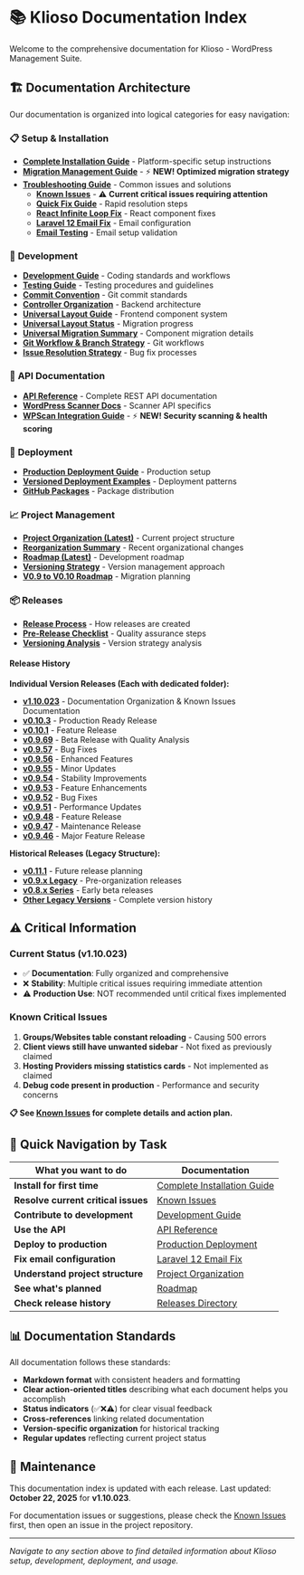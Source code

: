 # 📚 Klioso Documentation Index

Welcome to the comprehensive documentation for Klioso - WordPress Management Suite.

## 🏗️ **Documentation Architecture**

Our documentation is organized into logical categories for easy navigation:

### 📋 **Setup & Installation**
- **[Complete Installation Guide](setup/COMPLETE_INSTALLATION_GUIDE.md)** - Platform-specific setup instructions
- **[Migration Management Guide](MIGRATION_MANAGEMENT_GUIDE.md)** - ⚡ **NEW! Optimized migration strategy**
- **[Troubleshooting Guide](troubleshooting/)** - Common issues and solutions
  - **[Known Issues](troubleshooting/KNOWN_ISSUES.md)** - ⚠️ **Current critical issues requiring attention**
  - **[Quick Fix Guide](troubleshooting/QUICK_FIX_GUIDE.md)** - Rapid resolution steps
  - **[React Infinite Loop Fix](troubleshooting/REACT_INFINITE_LOOP_FIX.md)** - React component fixes
  - **[Laravel 12 Email Fix](troubleshooting/LARAVEL12_EMAIL_FIX.md)** - Email configuration
  - **[Email Testing](troubleshooting/EMAIL_TESTING.md)** - Email setup validation

### 🔧 **Development**
- **[Development Guide](development/DEVELOPMENT_GUIDE.md)** - Coding standards and workflows
- **[Testing Guide](development/TESTING_GUIDE.md)** - Testing procedures and guidelines
- **[Commit Convention](development/COMMIT_CONVENTION.md)** - Git commit standards
- **[Controller Organization](development/CONTROLLER_ORGANIZATION.md)** - Backend architecture
- **[Universal Layout Guide](development/UNIVERSAL_LAYOUT_GUIDE.md)** - Frontend component system
- **[Universal Layout Status](development/UNIVERSAL_LAYOUT_STATUS.md)** - Migration progress
- **[Universal Migration Summary](development/UNIVERSAL_MIGRATION_SUMMARY.md)** - Component migration details
- **[Git Workflow & Branch Strategy](development/GIT_WORKFLOW_BRANCH_STRATEGY.md)** - Git workflows
- **[Issue Resolution Strategy](development/ISSUE_RESOLUTION_BRANCH_STRATEGY.md)** - Bug fix processes

### 🔌 **API Documentation**
- **[API Reference](api/API_REFERENCE.md)** - Complete REST API documentation
- **[WordPress Scanner Docs](api/WORDPRESS_SCANNER_DOCS.md)** - Scanner API specifics
- **[WPScan Integration Guide](WPSCAN_HEALTH_SCORING_IMPLEMENTATION.md)** - ⚡ **NEW! Security scanning & health scoring**

### 🚀 **Deployment**
- **[Production Deployment Guide](deployment/PRODUCTION_DEPLOYMENT_GUIDE.md)** - Production setup
- **[Versioned Deployment Examples](deployment/VERSIONED_DEPLOYMENT_EXAMPLES.md)** - Deployment patterns
- **[GitHub Packages](deployment/GITHUB-PACKAGES.md)** - Package distribution

### 📈 **Project Management**
- **[Project Organization (Latest)](project/PROJECT_ORGANIZATION_LATEST.md)** - Current project structure
- **[Reorganization Summary](project/REORGANIZATION_SUMMARY.md)** - Recent organizational changes
- **[Roadmap (Latest)](project/ROADMAP_LATEST.md)** - Development roadmap
- **[Versioning Strategy](project/VERSIONING_STRATEGY.md)** - Version management approach
- **[V0.9 to V0.10 Roadmap](project/V0.9_TO_V0.10_ROADMAP.md)** - Migration planning

### 📦 **Releases**
- **[Release Process](releases/RELEASE_PROCESS.md)** - How releases are created
- **[Pre-Release Checklist](releases/PRE_RELEASE_CHECKLIST.md)** - Quality assurance steps
- **[Versioning Analysis](releases/VERSIONING_ANALYSIS.md)** - Version strategy analysis

#### **Release History**

**Individual Version Releases (Each with dedicated folder):**
- **[v1.10.023](releases/v1.10.023/)** - Documentation Organization & Known Issues Documentation
- **[v0.10.3](releases/v0.10.3/)** - Production Ready Release
- **[v0.10.1](releases/v0.10.1/)** - Feature Release  
- **[v0.9.69](releases/v0.9.69/)** - Beta Release with Quality Analysis
- **[v0.9.57](releases/v0.9.57/)** - Bug Fixes
- **[v0.9.56](releases/v0.9.56/)** - Enhanced Features
- **[v0.9.55](releases/v0.9.55/)** - Minor Updates
- **[v0.9.54](releases/v0.9.54/)** - Stability Improvements
- **[v0.9.53](releases/v0.9.53/)** - Feature Enhancements
- **[v0.9.52](releases/v0.9.52/)** - Bug Fixes
- **[v0.9.51](releases/v0.9.51/)** - Performance Updates
- **[v0.9.48](releases/v0.9.48/)** - Feature Release
- **[v0.9.47](releases/v0.9.47/)** - Maintenance Release
- **[v0.9.46](releases/v0.9.46/)** - Major Feature Release

**Historical Releases (Legacy Structure):**
- **[v0.11.1](releases/v0.11.1/)** - Future release planning
- **[v0.9.x Legacy](releases/v0.9.x/)** - Pre-organization releases
- **[v0.8.x Series](releases/v0.8.x/)** - Early beta releases
- **[Other Legacy Versions](releases/)** - Complete version history

## ⚠️ **Critical Information**

### **Current Status (v1.10.023)**
- ✅ **Documentation**: Fully organized and comprehensive
- ❌ **Stability**: Multiple critical issues requiring immediate attention
- ⚠️ **Production Use**: NOT recommended until critical fixes implemented

### **Known Critical Issues**
1. **Groups/Websites table constant reloading** - Causing 500 errors
2. **Client views still have unwanted sidebar** - Not fixed as previously claimed
3. **Hosting Providers missing statistics cards** - Not implemented as claimed
4. **Debug code present in production** - Performance and security concerns

**📋 See [Known Issues](troubleshooting/KNOWN_ISSUES.md) for complete details and action plan.**

## 🎯 **Quick Navigation by Task**

| **What you want to do** | **Documentation** |
|--------------------------|-------------------|
| **Install for first time** | [Complete Installation Guide](setup/COMPLETE_INSTALLATION_GUIDE.md) |
| **Resolve current critical issues** | [Known Issues](troubleshooting/KNOWN_ISSUES.md) |
| **Contribute to development** | [Development Guide](development/DEVELOPMENT_GUIDE.md) |
| **Use the API** | [API Reference](api/API_REFERENCE.md) |
| **Deploy to production** | [Production Deployment](deployment/PRODUCTION_DEPLOYMENT_GUIDE.md) |
| **Fix email configuration** | [Laravel 12 Email Fix](troubleshooting/LARAVEL12_EMAIL_FIX.md) |
| **Understand project structure** | [Project Organization](project/PROJECT_ORGANIZATION_LATEST.md) |
| **See what's planned** | [Roadmap](project/ROADMAP_LATEST.md) |
| **Check release history** | [Releases Directory](releases/) |

## 📊 **Documentation Standards**

All documentation follows these standards:
- **Markdown format** with consistent headers and formatting
- **Clear action-oriented titles** describing what each document helps you accomplish
- **Status indicators** (✅❌⚠️) for clear visual feedback
- **Cross-references** linking related documentation
- **Version-specific organization** for historical tracking
- **Regular updates** reflecting current project status

## 🔄 **Maintenance**

This documentation index is updated with each release. Last updated: **October 22, 2025** for **v1.10.023**.

For documentation issues or suggestions, please check the [Known Issues](troubleshooting/KNOWN_ISSUES.md) first, then open an issue in the project repository.

---

*Navigate to any section above to find detailed information about Klioso setup, development, deployment, and usage.*